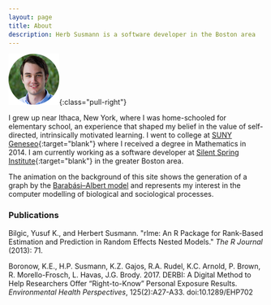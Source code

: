 ```yaml
---
layout: page
title: About
description: Herb Susmann is a software developer in the Boston area
---
```


![Herb Susmann](/public/images/me.png){:class="pull-right"}

I grew up near Ithaca, New York, where I was home-schooled for elementary school, an experience that shaped my belief in the value of self-directed, intrinsically motivated learning. I went to college at [SUNY Geneseo](http://geneseo.edu){:target="blank"} where I received a degree in Mathematics in 2014. I am currently working as a software developer at [Silent Spring Institute](http://silentspring.org){:target="blank"} in the greater Boston area. 

The animation on the background of this site shows the generation of a graph by the [Barabási–Albert model](https://en.wikipedia.org/wiki/Barab%C3%A1si%E2%80%93Albert_model) and represents my interest in the computer modelling of biological and sociological processes.

### Publications

Bilgic, Yusuf K., and Herbert Susmann. "rlme: An R Package for Rank-Based Estimation and Prediction in Random Effects Nested Models." _The R Journal_ (2013): 71.

Boronow, K.E., H.P. Susmann, K.Z. Gajos, R.A. Rudel, K.C. Arnold, P. Brown, R. Morello-Frosch, L. Havas, J.G. Brody. 2017. DERBI: A Digital Method to Help Researchers Offer “Right-to-Know” Personal Exposure Results. _Environmental Health Perspectives_, 125(2):A27-A33. doi:10.1289/EHP702
